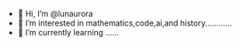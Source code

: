 - 👋 Hi, I’m @lunaurora
- 👀 I’m interested in mathematics,code,ai,and history............
- 🌱 I’m currently learning ......

<!---
lunaurora/lunaurora is a ✨ special ✨ repository because its `README.md` (this file) appears on your GitHub profile.
You can click the Preview link to take a look at your changes.
--->
